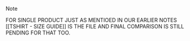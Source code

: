 

> [!NOTE]
> 
> FOR SINGLE PRODUCT JUST AS MENTIOED IN OUR EARLIER NOTES  [[TSHIRT - SIZE GUIDE]] IS THE FILE AND FINAL COMPARISON IS STILL PENDING FOR THAT TOO.